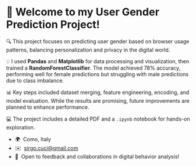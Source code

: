 👋 Welcome to my User Gender Prediction Project!
==================================================

🔍 This project focuses on predicting user gender based on browser usage patterns, balancing personalization and privacy in the digital world.

💡 I used **Pandas** and **Matplotlib** for data processing and visualization, then trained a **RandomForestClassifier**. The model achieved 78% accuracy, performing well for female predictions but struggling with male predictions due to class imbalance.

📊 Key steps included dataset merging, feature engineering, encoding, and model evaluation. While the results are promising, future improvements are planned to enhance performance.

💻 The project includes a detailed PDF and a `.ipynb` notebook for hands-on exploration.

* 🌍  Como, Italy
* ✉️  [sirgo.cuci@gmail.com](mailto:sirgo.cuci@gmail.com)
* 🤝  Open to feedback and collaborations in digital behavior analysis!
